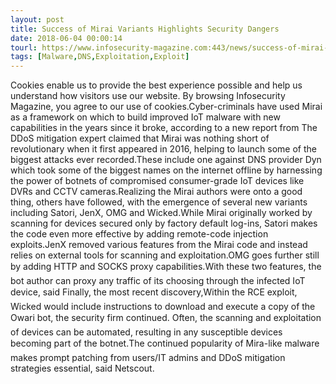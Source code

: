 ```yaml
---
layout: post
title: Success of Mirai Variants Highlights Security Dangers
date: 2018-06-04 00:00:14
tourl: https://www.infosecurity-magazine.com:443/news/success-of-mirai-variants/
tags: [Malware,DNS,Exploitation,Exploit]
---
```

Cookies enable us to provide the best experience possible and help us understand how visitors use our website. By browsing Infosecurity Magazine, you agree to our use of cookies.Cyber-criminals have used Mirai as a framework on which to build improved IoT malware with new capabilities in the years since it broke, according to a new report from The DDoS mitigation expert claimed that Mirai was nothing short of revolutionary when it first appeared in 2016, helping to launch some of the biggest attacks ever recorded.These include one against DNS provider Dyn which took some of the biggest names on the internet offline by harnessing the power of botnets of compromised consumer-grade IoT devices like DVRs and CCTV cameras.Realizing the Mirai authors were onto a good thing, others have followed, with the emergence of several new variants including Satori, JenX, OMG and Wicked.While Mirai originally worked by scanning for devices secured only by factory default log-ins, Satori makes the code even more effective by adding remote-code injection exploits.JenX removed various features from the Mirai code and instead relies on external tools for scanning and exploitation.OMG goes further still by adding HTTP and SOCKS proxy capabilities.With these two features, the bot author can proxy any traffic of its choosing through the infected IoT device, said Finally, the most recent discovery,Within the RCE exploit, Wicked would include instructions to download and execute a copy of the Owari bot, the security firm continued. Often, the scanning and exploitation of devices can be automated, resulting in any susceptible devices becoming part of the botnet.The continued popularity of Mira-like malware makes prompt patching from users/IT admins and DDoS mitigation strategies essential, said Netscout.